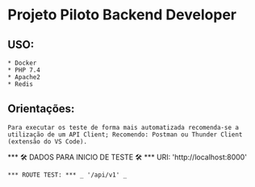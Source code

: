 # Projeto Piloto Backend Developer

## USO:
    * Docker
    * PHP 7.4
    * Apache2
    * Redis

## Orientações:
    
    Para executar os teste de forma mais automatizada recomenda-se a utilização de um API Client; Recomendo: Postman ou Thunder Client (extensão do VS Code).

*** 🛠 DADOS PARA INICIO DE TESTE 🛠 ***
    URI: 'http://localhost:8000'

    *** ROUTE TEST: *** _ '/api/v1' _
